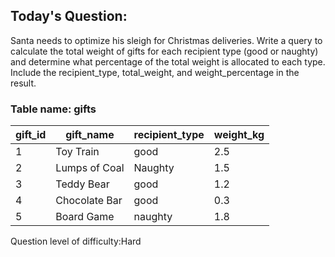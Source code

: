 ## Today's Question:

Santa needs to optimize his sleigh for Christmas deliveries. 
Write a query to calculate the total weight of gifts for each 
recipient type (good or naughty) and determine what percentage 
of the total weight is allocated to each type. Include the recipient_type, 
total_weight, and weight_percentage in the result.

### Table name: gifts

| gift_id   | gift_name       | recipient_type | weight_kg |
|-----------|-----------------|----------------|-----------|
| 1         | Toy Train       | good           | 2.5       |
| 2         | Lumps of Coal   | Naughty        | 1.5       |
| 3         | Teddy Bear      | good           | 1.2       |
| 4         | Chocolate Bar   | good           | 0.3       |
| 5         | Board Game      | naughty        | 1.8       |


Question level of difficulty:Hard